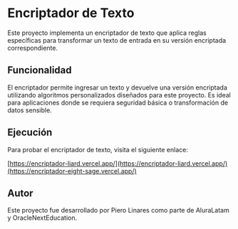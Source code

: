 # Encriptador de Texto

Este proyecto implementa un encriptador de texto que aplica reglas específicas para transformar un texto de entrada en su versión encriptada correspondiente.

## Funcionalidad

El encriptador permite ingresar un texto y devuelve una versión encriptada utilizando algoritmos personalizados diseñados para este proyecto. Es ideal para aplicaciones donde se requiera seguridad básica o transformación de datos sensible.

## Ejecución

Para probar el encriptador de texto, visita el siguiente enlace:

[https://encriptador-liard.vercel.app/](https://encriptador-liard.vercel.app/)(https://encriptador-eight-sage.vercel.app/)

## Autor

Este proyecto fue desarrollado por Piero Linares como parte de AluraLatam y OracleNextEducation.


